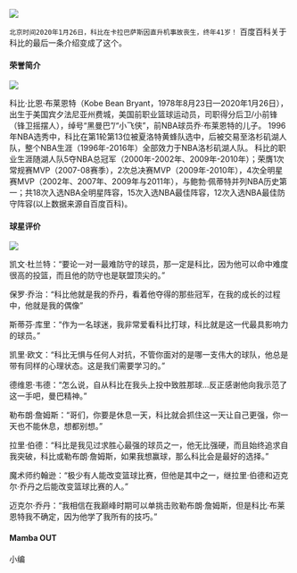 ![](https://tva1.sinaimg.cn/large/006tNbRwgy1gbd5sg4kx2j30u0114n0m.jpg)

`北京时间2020年1月26日，科比在卡拉巴萨斯因直升机事故丧生，终年41岁！` 百度百科关于科比的最后一条介绍变成了这个。

#### 荣誉简介

![](https://tva1.sinaimg.cn/large/006tNbRwgy1gbd72phqlij30xb0m8wjm.jpg)

科比·比恩·布莱恩特（Kobe Bean Bryant，1978年8月23日—2020年1月26日），出生于美国宾夕法尼亚州费城，美国前职业篮球运动员，司职得分后卫/小前锋（锋卫摇摆人），绰号“黑曼巴”/“小飞侠”，前NBA球员乔·布莱恩特的儿子。 
1996年NBA选秀中，科比在第1轮第13位被夏洛特黄蜂队选中，后被交易至洛杉矶湖人队，整个NBA生涯（1996年-2016年）全部效力于NBA洛杉矶湖人队。
科比的职业生涯随湖人队5夺NBA总冠军（2000年-2002年、2009年-2010年）；荣膺1次常规赛MVP（2007-08赛季），2次总决赛MVP（2009年-2010年），4次全明星赛MVP（2002年、2007年、2009年与2011年），与鲍勃·佩蒂特并列NBA历史第一；共18次入选NBA全明星阵容，15次入选NBA最佳阵容，12次入选NBA最佳防守阵容(以上数据来源自百度百科)。

#### 球星评价

![](https://tva1.sinaimg.cn/large/006tNbRwgy1gbd73ypagbj30ic0a5q5d.jpg)

凯文·杜兰特：“要论一对一最难防守的球员，那一定是科比，因为他可以命中难度很高的投篮，而且他的防守也是联盟顶尖的。”

保罗·乔治：“科比他就是我的乔丹，看着他夺得的那些冠军，在我的成长的过程中，他就是我的偶像”

斯蒂芬·库里：“作为一名球迷，我非常爱看科比打球，科比就是这一代最具影响力的球员。”

凯里·欧文：“科比无惧与任何人对抗，不管你面对的是哪一支伟大的球队，他总是带有同样的心理状态。这是我们需要学习的。”

德维恩·韦德：“怎么说，自从科比在我头上投中致胜那球…反正感谢他向我示范了这一手吧，曼巴精神。”

勒布朗·詹姆斯：“哥们，你要是休息一天，科比就会抓住这一天让自己更强，你一天也不能休息，想都别想。”

拉里·伯德：“科比是我见过求胜心最强的球员之一，他无比强硬，而且始终追求自我突破，科比或勒布朗·詹姆斯，如果我想赢球，那么科比会是最好的选择。”

魔术师约翰逊：“极少有人能改变篮球比赛，但他是其中之一，继拉里·伯德和迈克尔·乔丹之后能改变篮球比赛的人。”

迈克尔·乔丹：“我相信在我巅峰时期可以单挑击败勒布朗·詹姆斯，但是科比‧布莱恩特我不确定，因为他学了我所有的技巧。”

#### Mamba OUT

小编







